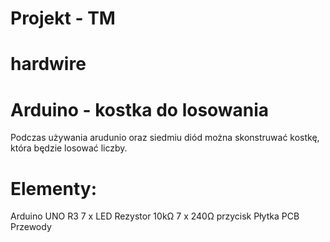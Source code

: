 # Projekt - TM

# hardwire

# Arduino - kostka do losowania

Podczas używania arudunio oraz siedmiu diód można skonstruwać kostkę, która będzie losować liczby.

# Elementy:

Arduino UNO R3
7 x LED
Rezystor 10kΩ
7 x 240Ω
przycisk
Płytka PCB
Przewody